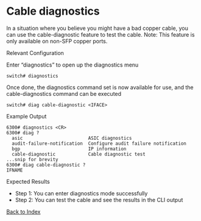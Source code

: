 # Cable diagnostics 

In a situation where you believe you might have a bad copper cable, you can use the cable-diagnostic feature to test the cable. Note: This feature is only available on non-SFP copper ports. 

Relevant Configuration 

Enter “diagnostics” to open up the diagnostics menu 

```
switch# diagnostics
```

Once done, the diagnostics command set is now available for use, and the cable-diagnostics command can be executed 

```
switch# diag cable-diagnostic <IFACE>
```

Example Output 

```
6300# diagnostics <CR>
6300# diag ?
  asic                        ASIC diagnostics
  audit-failure-notification  Configure audit failure notification
  bgp                         IP information
  cable-diagnostic            Cable diagnostic test
...snip for brevity
6300# diag cable-diagnostic ?
IFNAME  
```

Expected Results 

* Step 1: You can enter diagnostics mode successfully
* Step 2: You can test the cable and see the results in the CLI output 

[Back to Index](../index.md)